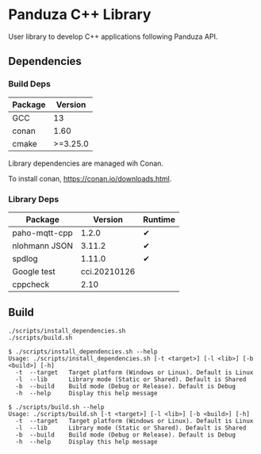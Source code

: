 # Panduza C++ Library

User library to develop C++ applications following Panduza API.

## Dependencies

### Build Deps

| Package | Version  |
| ------- | -------- |
| GCC     | 13       |
| conan   | 1.60     |
| cmake   | >=3.25.0 |

Library dependencies are managed wih Conan.

To install conan, https://conan.io/downloads.html.

### Library Deps

| Package       | Version      | Runtime  |
| ------------- | ------------ | -------- |
| paho-mqtt-cpp | 1.2.0        | &#10004; |
| nlohmann JSON | 3.11.2       | &#10004; |
| spdlog        | 1.11.0       | &#10004; |
| Google test   | cci.20210126 |          |
| cppcheck      | 2.10         |          |

## Build

```
./scripts/install_dependencies.sh
./scripts/build.sh
```

```
$ ./scripts/install_dependencies.sh --help
Usage: ./scripts/install_dependencies.sh [-t <target>] [-l <lib>] [-b <build>] [-h]
  -t  --target   Target platform (Windows or Linux). Default is Linux
  -l  --lib      Library mode (Static or Shared). Default is Shared
  -b  --build    Build mode (Debug or Release). Default is Debug
  -h  --help     Display this help message
```
```
$ ./scripts/build.sh --help
Usage: ./scripts/build.sh [-t <target>] [-l <lib>] [-b <build>] [-h]
  -t  --target   Target platform (Windows or Linux). Default is Linux
  -l  --lib      Library mode (Static or Shared). Default is Shared
  -b  --build    Build mode (Debug or Release). Default is Debug
  -h  --help     Display this help message
```
